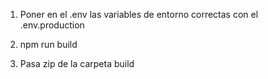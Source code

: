 1. Poner en el .env las variables de entorno correctas con el .env.production

2. npm run build

3. Pasa zip de la carpeta build
